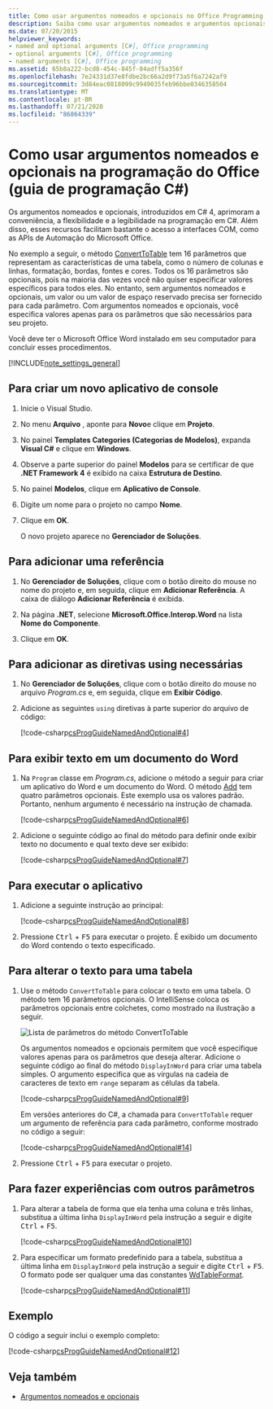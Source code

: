```yaml
---
title: Como usar argumentos nomeados e opcionais no Office Programming – guia de programação C#
description: Saiba como usar argumentos nomeados e argumentos opcionais para facilitar o acesso a interfaces COM, como as APIs de automação de Microsoft Office.
ms.date: 07/20/2015
helpviewer_keywords:
- named and optional arguments [C#], Office programming
- optional arguments [C#], Office programming
- named arguments [C#], Office programming
ms.assetid: 65b8a222-bcd8-454c-845f-84adff5a356f
ms.openlocfilehash: 7e24331d37e8fdbe2bc66a2d9f73a5f6a7242af9
ms.sourcegitcommit: 3d84eac0818099c9949035feb96bbe0346358504
ms.translationtype: MT
ms.contentlocale: pt-BR
ms.lasthandoff: 07/21/2020
ms.locfileid: "86864339"
---
```

# <a name="how-to-use-named-and-optional-arguments-in-office-programming-c-programming-guide"></a>Como usar argumentos nomeados e opcionais na programação do Office (guia de programação C#)

Os argumentos nomeados e opcionais, introduzidos em C# 4, aprimoram a conveniência, a flexibilidade e a legibilidade na programação em C#. Além disso, esses recursos facilitam bastante o acesso a interfaces COM, como as APIs de Automação do Microsoft Office.

No exemplo a seguir, o método [ConvertToTable](<xref:Microsoft.Office.Interop.Word.Range.ConvertToTable%2A>) tem 16 parâmetros que representam as características de uma tabela, como o número de colunas e linhas, formatação, bordas, fontes e cores. Todos os 16 parâmetros são opcionais, pois na maioria das vezes você não quiser especificar valores específicos para todos eles. No entanto, sem argumentos nomeados e opcionais, um valor ou um valor de espaço reservado precisa ser fornecido para cada parâmetro. Com argumentos nomeados e opcionais, você especifica valores apenas para os parâmetros que são necessários para seu projeto.

Você deve ter o Microsoft Office Word instalado em seu computador para concluir esses procedimentos.

[!INCLUDE[note_settings_general](~/includes/note-settings-general-md.md)]

## <a name="to-create-a-new-console-application"></a>Para criar um novo aplicativo de console

1. Inicie o Visual Studio.

2. No menu **Arquivo** , aponte para **Novo**e clique em **Projeto**.

3. No painel **Templates Categories (Categorias de Modelos)**, expanda **Visual C#** e clique em **Windows**.

4. Observe a parte superior do painel **Modelos** para se certificar de que **.NET Framework 4** é exibido na caixa **Estrutura de Destino**.

5. No painel **Modelos**, clique em **Aplicativo de Console**.

6. Digite um nome para o projeto no campo **Nome**.

7. Clique em **OK**.

     O novo projeto aparece no **Gerenciador de Soluções**.

## <a name="to-add-a-reference"></a>Para adicionar uma referência

1. No **Gerenciador de Soluções**, clique com o botão direito do mouse no nome do projeto e, em seguida, clique em **Adicionar Referência**. A caixa de diálogo **Adicionar Referência** é exibida.

2. Na página **.NET**, selecione **Microsoft.Office.Interop.Word** na lista **Nome do Componente**.

3. Clique em **OK**.

## <a name="to-add-necessary-using-directives"></a>Para adicionar as diretivas using necessárias

1. No **Gerenciador de Soluções**, clique com o botão direito do mouse no arquivo *Program.cs* e, em seguida, clique em **Exibir Código**.

2. Adicione as seguintes `using` diretivas à parte superior do arquivo de código:

     [!code-csharp[csProgGuideNamedAndOptional#4](~/samples/snippets/csharp/VS_Snippets_VBCSharp/csprogguidenamedandoptional/cs/wordprogram.cs#4)]

## <a name="to-display-text-in-a-word-document"></a>Para exibir texto em um documento do Word

1. Na `Program` classe em *Program.cs*, adicione o método a seguir para criar um aplicativo do Word e um documento do Word. O método [Add](<xref:Microsoft.Office.Interop.Word.Documents.Add%2A>) tem quatro parâmetros opcionais. Este exemplo usa os valores padrão. Portanto, nenhum argumento é necessário na instrução de chamada.

     [!code-csharp[csProgGuideNamedAndOptional#6](~/samples/snippets/csharp/VS_Snippets_VBCSharp/csprogguidenamedandoptional/cs/wordprogram.cs#6)]

2. Adicione o seguinte código ao final do método para definir onde exibir texto no documento e qual texto deve ser exibido:

     [!code-csharp[csProgGuideNamedAndOptional#7](~/samples/snippets/csharp/VS_Snippets_VBCSharp/csprogguidenamedandoptional/cs/wordprogram.cs#7)]

## <a name="to-run-the-application"></a>Para executar o aplicativo

1. Adicione a seguinte instrução ao principal:

     [!code-csharp[csProgGuideNamedAndOptional#8](~/samples/snippets/csharp/VS_Snippets_VBCSharp/csprogguidenamedandoptional/cs/wordprogram.cs#8)]

2. Pressione <kbd>Ctrl</kbd> + <kbd>F5</kbd> para executar o projeto. É exibido um documento do Word contendo o texto especificado.

## <a name="to-change-the-text-to-a-table"></a>Para alterar o texto para uma tabela
  
1. Use o método `ConvertToTable` para colocar o texto em uma tabela. O método tem 16 parâmetros opcionais. O IntelliSense coloca os parâmetros opcionais entre colchetes, como mostrado na ilustração a seguir.

     ![Lista de parâmetros do método ConvertToTable](./media/how-to-use-named-and-optional-arguments-in-office-programming/convert-table-parameters.png)

     Os argumentos nomeados e opcionais permitem que você especifique valores apenas para os parâmetros que deseja alterar. Adicione o seguinte código ao final do método `DisplayInWord` para criar uma tabela simples. O argumento especifica que as vírgulas na cadeia de caracteres de texto em `range` separam as células da tabela.

     [!code-csharp[csProgGuideNamedAndOptional#9](~/samples/snippets/csharp/VS_Snippets_VBCSharp/csprogguidenamedandoptional/cs/wordprogram.cs#9)]

     Em versões anteriores do C#, a chamada para `ConvertToTable` requer um argumento de referência para cada parâmetro, conforme mostrado no código a seguir:
  
     [!code-csharp[csProgGuideNamedAndOptional#14](~/samples/snippets/csharp/VS_Snippets_VBCSharp/csprogguidenamedandoptional/cs/wordprogram.cs#14)]

2. Pressione <kbd>Ctrl</kbd> + <kbd>F5</kbd> para executar o projeto.

## <a name="to-experiment-with-other-parameters"></a>Para fazer experiências com outros parâmetros

1. Para alterar a tabela de forma que ela tenha uma coluna e três linhas, substitua a última linha `DisplayInWord` pela instrução a seguir e digite <kbd>Ctrl</kbd> + <kbd>F5</kbd>.  

     [!code-csharp[csProgGuideNamedAndOptional#10](~/samples/snippets/csharp/VS_Snippets_VBCSharp/csprogguidenamedandoptional/cs/wordprogram.cs#10)]

2. Para especificar um formato predefinido para a tabela, substitua a última linha em `DisplayInWord` pela instrução a seguir e digite <kbd>Ctrl</kbd> + <kbd>F5</kbd>. O formato pode ser qualquer uma das constantes [WdTableFormat](<xref:Microsoft.Office.Interop.Word.WdTableFormat>).

     [!code-csharp[csProgGuideNamedAndOptional#11](~/samples/snippets/csharp/VS_Snippets_VBCSharp/csprogguidenamedandoptional/cs/wordprogram.cs#11)]

## <a name="example"></a>Exemplo

O código a seguir inclui o exemplo completo:

 [!code-csharp[csProgGuideNamedAndOptional#12](~/samples/snippets/csharp/VS_Snippets_VBCSharp/csprogguidenamedandoptional/cs/wordprogram.cs#12)]

## <a name="see-also"></a>Veja também

- [Argumentos nomeados e opcionais](./named-and-optional-arguments.md)
